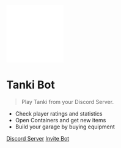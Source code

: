 ![logo](_media/icon_small.png)

# Tanki Bot

> Play Tanki from your Discord Server.

- Check player ratings and statistics
- Open Containers and get new items
- Build your garage by buying equipment

[Discord Server](https://github.com/docsifyjs/docsify/)
[Invite Bot](#docsify)
